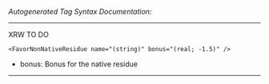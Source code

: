 _Autogenerated Tag Syntax Documentation:_

---
XRW TO DO

```
<FavorNonNativeResidue name="(string)" bonus="(real; -1.5)" />
```

-   bonus: Bonus for the native residue

---

